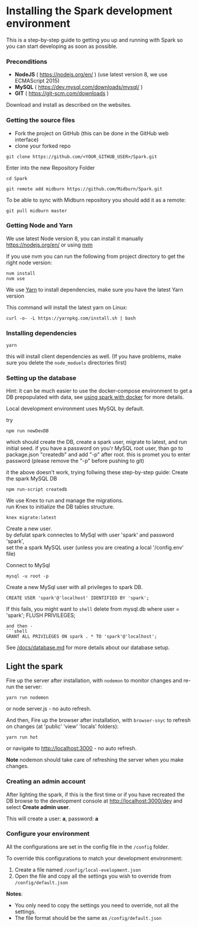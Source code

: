 # Installing the Spark development environment

This is a step-by-step guide to getting you up and running with Spark so you can start developing as soon as possible.

### Preconditions

* **NodeJS** ( https://nodejs.org/en/ ) (use latest version 8, we use ECMAScript 2015)
* **MySQL** ( https://dev.mysql.com/downloads/mysql/ )
* **GIT** ( https://git-scm.com/downloads )

Download and install as described on the websites.

### Getting the source files

* Fork the project on GitHub (this can be done in the GitHub web interface)
* clone your forked repo

```shell
git clone https://github.com/<YOUR_GITHUB_USER>/Spark.git
```
Enter into the new Repository Folder

```shell
cd Spark
```

```shell
git remote add midburn https://github.com/Midburn/Spark.git
```

To be able to sync with Midburn repository you should add it as a remote:

```shell
git pull midburn master
```

### Getting Node and Yarn

We use latest Node version 8, you can install it manually https://nodejs.org/en/ or using [nvm](https://github.com/creationix/nvm#installation)

If you use nvm you can run the following from project directory to get the right node version:

```shell
nvm install
nvm use
```

We use [Yarn](https://yarnpkg.com/en/) to install dependencies, make sure you have the latest Yarn version

This command will install the latest yarn on Linux:

```
curl -o- -L https://yarnpkg.com/install.sh | bash
```

### Installing dependencies

```shell
yarn 
```
this will install client dependencies as well.
(If you have problems, make sure you delete the `node_moduels` directories first)

### Setting up the database

Hint: it can be much easier to use the docker-compose environment to get a DB prepopulated with data, see [using spark with docker](/docs/development/docker.md) for more details.

Local development environment uses MySQL by default.

try 
```shell
npm run newDevDB
```
which should create the DB, create a spark user, migrate to latest, and run initial seed.
if you have a password on you'r MySQL root user, than go to package.json "createdb" and add "-p" after root. this is promet you to enter password (please remove the "-p" before pushing to git)


it the above doesn't work, trying follwing these step-by-step guide:
Create the spark MySQL DB
```shell
npm run-script createdb
```

We use Knex to run and manage the migrations.  
run Knex to initialize the DB tables structure.

```shell
knex migrate:latest
```

Create a new user.  
by defulat spark connectes to MySql with user 'spark' and password 'spark',  
set the a spark MySQL user (unless you are creating a local '/config.env' file)

Connect to MySql
```shell
mysql -u root -p
```
Create a new MySql user with all privileges to spark DB.
```shell
CREATE USER 'spark'@'localhost' IDENTIFIED BY 'spark';
```
If this fails, you might want to
```shell```
delete from mysql.db where user = 'spark';
FLUSH PRIVILEGES;
```
and then - 
```shell
GRANT ALL PRIVILEGES ON spark . * TO 'spark'@'localhost';
```

See [/docs/database.md](/docs/development/database.md) for more details about our database setup.

## Light the spark

Fire up the server after installation, with `nodemon` to monitor changes and re-run the server:

```shell
yarn run nodemon
```
or node server.js - no auto refresh.

And then,
Fire up the browser after installation, with `browser-snyc` to refresh on changes (at 'public' 'view' 'locals' folders):
```shell
yarn run hot 
```
or navigate to [http://localhost:3000](http://localhost:3000) - no auto refresh.

**Note** nodemon should take care of refreshing the server when you make changes.

### Creating an admin account

After lighting the spark, if this is the first time or if you have recreated the DB
browse to the development console at [http://localhost:3000/dev](http://localhost:3000/dev) and select **Create admin user**.

This will create a user: **a**, password: **a**

### Configure your environment

All the configurations are set in the config file in the `/config` folder.

To override this configurations to match your development environment:

1. Create a file named `/config/local-evelopment.json`
2. Open the file and copy all the settings you wish to override from `/config/default.json`

**Notes**:

* You only need to copy the settings you need to override, not all the settings.
* The file format should be the same as `/config/default.json`
